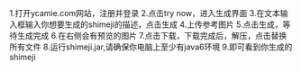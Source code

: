 1.打开ycamie.com网站，注册并登录
2.点击try now，进入生成界面
3.在文本输入框输入你想要生成的shimeji的描述，点击生成
4.上传参考图片
5.点击生成，等待生成完成
6.在右侧会有预览的图片
7.点击下载，下载完成后，解压，点击替换所有文件
8.运行shimeji.jar,请确保你电脑上至少有java6环境
9.即可看到你生成的shimeji